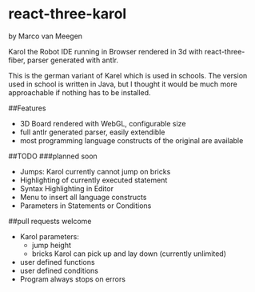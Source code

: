 # react-three-karol
by Marco van Meegen

Karol the Robot IDE running in Browser rendered in 3d with react-three-fiber, parser generated with antlr.

This is the german variant of Karel which is used in schools. The version used in school is written in Java,
but I thought it would be much more approachable if nothing has to be installed.

##Features
- 3D Board rendered with WebGL, configurable size
- full antlr generated parser, easily extendible
- most programming language constructs of the original are available

##TODO
###planned soon
- Jumps: Karol currently cannot jump on bricks
- Highlighting of currently executed statement
- Syntax Highlighting in Editor
- Menu to insert all language constructs
- Parameters in Statements or Conditions

##pull requests welcome
- Karol parameters:
  - jump height
  - bricks Karol can pick up and lay down (currently unlimited)
- user defined functions 
- user defined conditions
- Program always stops on errors

